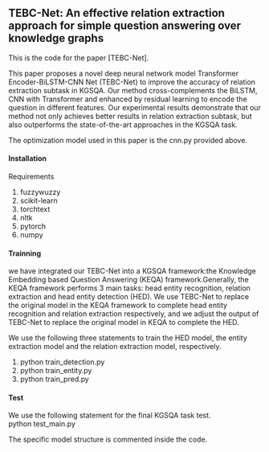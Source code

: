 ## TEBC-Net: An effective relation extraction approach for simple question answering over knowledge graphs

This is the code for the paper [TEBC-Net]. 

This paper proposes a novel deep neural network model Transformer Encoder-BiLSTM-CNN Net (TEBC-Net) to improve the accuracy of relation extraction subtask in KGSQA. Our method cross-complements the BiLSTM, CNN with Transformer and enhanced by residual learning to encode the question in different features. Our experimental results demonstrate that our method not only achieves better results in relation extraction subtask, but also outperforms the state-of-the-art approaches in the KGSQA task.  

The optimization model used in this paper is the cnn.py provided above.


#### Installation
Requirements  
1. fuzzywuzzy  
2. scikit-learn  
3. torchtext  
4. nltk  
5. pytorch  
6. numpy

#### Trainning
we have integrated our TEBC-Net into a KGSQA framework:the Knowledge Embedding based Question Answering (KEQA) framework.Generally, the KEQA framework performs 3 main tasks: head entity recognition, relation extraction and head entity detection (HED). We use TEBC-Net to replace the original model in the KEQA framework to complete head entity
recognition and relation extraction respectively, and we adjust the output of TEBC-Net to replace the original model in KEQA to complete the HED.   

We use the following three statements to train the HED model, the entity extraction model and the relation extraction model, respectively.  
1. python train_detection.py  
2. python train_entity.py  
3. python train_pred.py  


#### Test
We use the following statement for the final KGSQA task test.  
python test_main.py

The specific model structure is commented inside the code.












